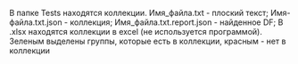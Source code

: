 В папке Tests находятся коллекции.
Имя_файла.txt - плоский текст;
Имя-файла.txt.json - коллекция;
Имя_файла.txt.report.json - найденное DF;
В .xlsx находятся коллекции в excel (не используется программой). Зеленым выделены группы, которые есть в коллекции, красным - нет в коллекции
